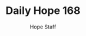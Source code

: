 ---
image: /assets/img/daily-hope-default-artwork.png
title: Daily Hope 168
number: 168
categories:
  - Daily Hope
author: Hope Staff
notes: Daily Hope 168
embed: >-
  <iframe style="border-radius:12px" src="https://open.spotify.com/embed/episode/0xbc9v3UCQ8QDRzUtjyw0a?utm_source=generator" width="100%" height="352" frameBorder="0" allowfullscreen="" allow="autoplay; clipboard-write; encrypted-media; fullscreen; picture-in-picture" loading="lazy"></iframe>
---